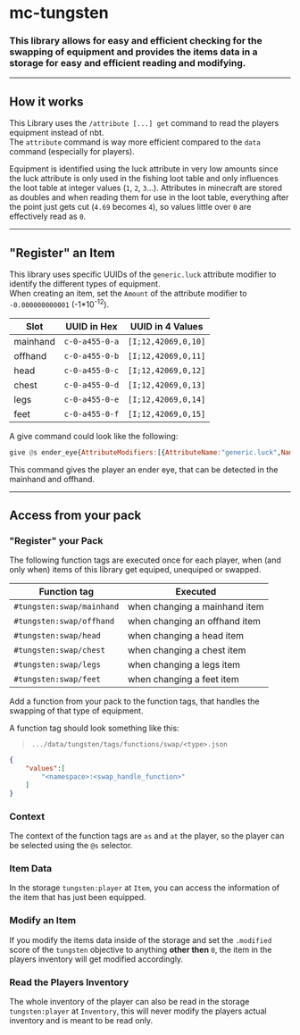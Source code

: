 
# **mc-tungsten**
### This library allows for easy and efficient checking for the swapping of equipment and provides the items data in a storage for easy and efficient reading and modifying.

---

## **How it works**
This Library uses the `/attribute [...] get` command to read the players equipment instead of nbt.<br>
The `attribute` command is way more efficient compared to the `data` command (especially for players).

Equipment is identified using the luck attribute in very low amounts since the luck attribute is only used in the fishing loot table and only influences the loot table at integer values (`1`, `2`, `3`...).
Attributes in minecraft are stored as doubles and when reading them for use in the loot table, everything after the point just gets cut (`4.69` becomes `4`), so values little over `0` are effectively read as `0`.

---

## **"Register" an Item**
This library uses specific UUIDs of the `generic.luck` attribute modifier to identify the different types of equipment.<br>
When creating an item, set the `Amount` of the attribute modifier to `-0.000000000001` (-1*10<sup>-12</sup>).

|Slot|UUID in Hex|UUID in 4 Values|
|---|---|---|
|mainhand   |`c-0-a455-0-a`|`[I;12,42069,0,10]`|
|offhand    |`c-0-a455-0-b`|`[I;12,42069,0,11]`|
|head       |`c-0-a455-0-c`|`[I;12,42069,0,12]`|
|chest      |`c-0-a455-0-d`|`[I;12,42069,0,13]`|
|legs       |`c-0-a455-0-e`|`[I;12,42069,0,14]`|
|feet       |`c-0-a455-0-f`|`[I;12,42069,0,15]`|

A give command could look like the following:
```hs
give @s ender_eye{AttributeModifiers:[{AttributeName:"generic.luck",Name:"tungsten.mainhand",Amount:-0.000000000001,Operation:0,UUID:[I;12,42069,-0,10],Slot:"mainhand"},{AttributeName:"generic.luck",Name:"tungsten.offhand",Amount:-0.000000000001,Operation:0,UUID:[I;12,42069,-0,11],Slot:"offhand"}]}
```
This command gives the player an ender eye, that can be detected in the mainhand and offhand.

---

## **Access from your pack**

### **"Register" your Pack**
The following function tags are executed once for each player, when (and only when) items of this library get equiped, unequiped or swapped.

|Function tag|Executed|
|---|---|
|`#tungsten:swap/mainhand`|when changing a mainhand item|
|`#tungsten:swap/offhand`|when changing an offhand item|
|`#tungsten:swap/head`|when changing a head item|
|`#tungsten:swap/chest`|when changing a chest item|
|`#tungsten:swap/legs`|when changing a legs item|
|`#tungsten:swap/feet`|when changing a feet item|

Add a function from your pack to the function tags, that handles the swapping of that type of equipment.

A function tag should look something like this:

> `.../data/tungsten/tags/functions/swap/<type>.json`
```json
{
    "values":[
        "<namespace>:<swap_handle_function>"
    ]
}
```
### **Context**
The context of the function tags are `as` and `at` the player, so the player can be selected using the `@s` selector.

### **Item Data**
In the storage `tungsten:player` at `Item`, you can access the information of the item that has just been equipped.

### **Modify an Item**
If you modify the items data inside of the storage and set the `.modified` score of the `tungsten` objective to anything **other then** `0`, the item in the players inventory will get modified accordingly.

### **Read the Players Inventory**
The whole inventory of the player can also be read in the storage `tungsten:player` at `Inventory`, this will never modify the players actual inventory and is meant to be read only.
